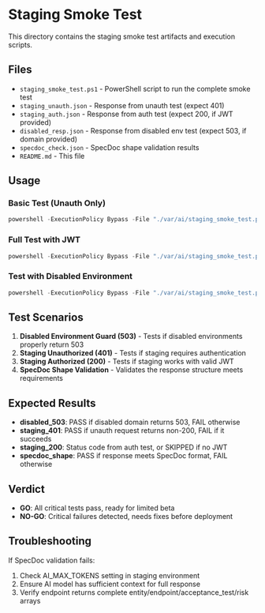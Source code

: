 # Staging Smoke Test

This directory contains the staging smoke test artifacts and execution scripts.

## Files

- `staging_smoke_test.ps1` - PowerShell script to run the complete smoke test
- `staging_unauth.json` - Response from unauth test (expect 401)
- `staging_auth.json` - Response from auth test (expect 200, if JWT provided)
- `disabled_resp.json` - Response from disabled env test (expect 503, if domain provided)
- `specdoc_check.json` - SpecDoc shape validation results
- `README.md` - This file

## Usage

### Basic Test (Unauth Only)
```powershell
powershell -ExecutionPolicy Bypass -File "./var/ai/staging_smoke_test.ps1" -STAGING_DOMAIN "your-staging-domain.com"
```

### Full Test with JWT
```powershell
powershell -ExecutionPolicy Bypass -File "./var/ai/staging_smoke_test.ps1" -STAGING_DOMAIN "your-staging-domain.com" -DISABLED_DOMAIN "disabled-domain.com" -JWT "your-jwt-token"
```

### Test with Disabled Environment
```powershell
powershell -ExecutionPolicy Bypass -File "./var/ai/staging_smoke_test.ps1" -STAGING_DOMAIN "your-staging-domain.com" -DISABLED_DOMAIN "disabled-domain.com"
```

## Test Scenarios

1. **Disabled Environment Guard (503)** - Tests if disabled environments properly return 503
2. **Staging Unauthorized (401)** - Tests if staging requires authentication
3. **Staging Authorized (200)** - Tests if staging works with valid JWT
4. **SpecDoc Shape Validation** - Validates the response structure meets requirements

## Expected Results

- **disabled_503**: PASS if disabled domain returns 503, FAIL otherwise
- **staging_401**: PASS if unauth request returns non-200, FAIL if it succeeds
- **staging_200**: Status code from auth test, or SKIPPED if no JWT
- **specdoc_shape**: PASS if response meets SpecDoc format, FAIL otherwise

## Verdict

- **GO**: All critical tests pass, ready for limited beta
- **NO-GO**: Critical failures detected, needs fixes before deployment

## Troubleshooting

If SpecDoc validation fails:
1. Check AI_MAX_TOKENS setting in staging environment
2. Ensure AI model has sufficient context for full response
3. Verify endpoint returns complete entity/endpoint/acceptance_test/risk arrays
